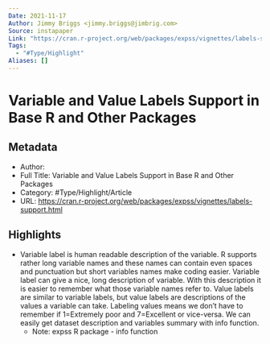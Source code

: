 ```yaml
---
Date: 2021-11-17
Author: Jimmy Briggs <jimmy.briggs@jimbrig.com>
Source: instapaper
Link: "https://cran.r-project.org/web/packages/expss/vignettes/labels-support.html"
Tags:
  - "#Type/Highlight"
Aliases: []
---
```


# Variable and Value Labels Support in Base R and Other Packages

## Metadata

* Author: 
* Full Title: Variable and Value Labels Support in Base R and Other Packages
* Category: #Type/Highlight/Article
* URL: https://cran.r-project.org/web/packages/expss/vignettes/labels-support.html

## Highlights

* Variable label is human readable description of the variable. R supports rather long variable names and these names can contain even spaces and punctuation but short variables names make coding easier. Variable label can give a nice, long description of variable. With this description it is easier to remember what those variable names refer to. Value labels are similar to variable labels, but value labels are descriptions of the values a variable can take. Labeling values means we don’t have to remember if 1=Extremely poor and 7=Excellent or vice-versa. We can easily get dataset description and variables summary with info function.
  * Note: expss R package - info function
